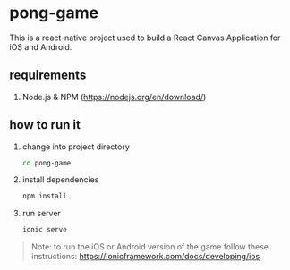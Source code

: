 # pong-game

This is a react-native project used to build a React Canvas Application for iOS and Android. 

## requirements

1. Node.js & NPM (https://nodejs.org/en/download/)

## how to run it

1. change into project directory
    ```bash
    cd pong-game
    ```
2. install dependencies
    ```bash
    npm install
    ```
3. run server
    ```bash
    ionic serve
    ```

> Note: to run the iOS or Android version of the game follow these instructions: https://ionicframework.com/docs/developing/ios